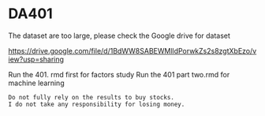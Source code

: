 # DA401
The dataset are too large, please check the Google drive for dataset

https://drive.google.com/file/d/1BdWW8SABEWMlldPorwkZs2s8zgtXbEzo/view?usp=sharing

Run the 401. rmd first for factors study
Run the 401 part two.rmd for machine learning








~~~~~~~~~Only used for study~~~~~~~~
Do not fully rely on the results to buy stocks.
I do not take any responsibility for losing money. 
